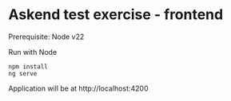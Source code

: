 # Askend test exercise - frontend

Prerequisite: Node v22

Run with Node 
```
npm install
ng serve
```

Application will be at http://localhost:4200
